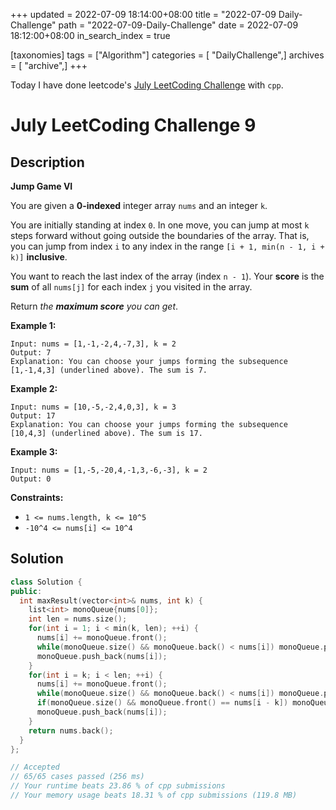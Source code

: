 +++
updated = 2022-07-09 18:14:00+08:00
title = "2022-07-09 Daily-Challenge"
path = "2022-07-09-Daily-Challenge"
date = 2022-07-09 18:12:00+08:00
in_search_index = true

[taxonomies]
tags = ["Algorithm"]
categories = [ "DailyChallenge",]
archives = [ "archive",]
+++

Today I have done leetcode's [July LeetCoding Challenge](https://leetcode.com/problems/jump-game-vi/) with `cpp`.

<!-- more -->

# July LeetCoding Challenge 9

## Description

**Jump Game VI**

You are given a **0-indexed** integer array `nums` and an integer `k`.

You are initially standing at index `0`. In one move, you can jump at most `k` steps forward without going outside the boundaries of the array. That is, you can jump from index `i` to any index in the range `[i + 1, min(n - 1, i + k)]` **inclusive**.

You want to reach the last index of the array (index `n - 1`). Your **score** is the **sum** of all `nums[j]` for each index `j` you visited in the array.

Return *the **maximum score** you can get*.

 

**Example 1:**

```
Input: nums = [1,-1,-2,4,-7,3], k = 2
Output: 7
Explanation: You can choose your jumps forming the subsequence [1,-1,4,3] (underlined above). The sum is 7.
```

**Example 2:**

```
Input: nums = [10,-5,-2,4,0,3], k = 3
Output: 17
Explanation: You can choose your jumps forming the subsequence [10,4,3] (underlined above). The sum is 17.
```

**Example 3:**

```
Input: nums = [1,-5,-20,4,-1,3,-6,-3], k = 2
Output: 0
```

 

**Constraints:**

- `1 <= nums.length, k <= 10^5`
- `-10^4 <= nums[i] <= 10^4`

## Solution

``` cpp
class Solution {
public:
  int maxResult(vector<int>& nums, int k) {
    list<int> monoQueue{nums[0]};
    int len = nums.size();
    for(int i = 1; i < min(k, len); ++i) {
      nums[i] += monoQueue.front();
      while(monoQueue.size() && monoQueue.back() < nums[i]) monoQueue.pop_back();
      monoQueue.push_back(nums[i]);
    }
    for(int i = k; i < len; ++i) {
      nums[i] += monoQueue.front();
      while(monoQueue.size() && monoQueue.back() < nums[i]) monoQueue.pop_back();
      if(monoQueue.size() && monoQueue.front() == nums[i - k]) monoQueue.pop_front();
      monoQueue.push_back(nums[i]);
    }
    return nums.back();
  }
};

// Accepted
// 65/65 cases passed (256 ms)
// Your runtime beats 23.86 % of cpp submissions
// Your memory usage beats 18.31 % of cpp submissions (119.8 MB)
```
